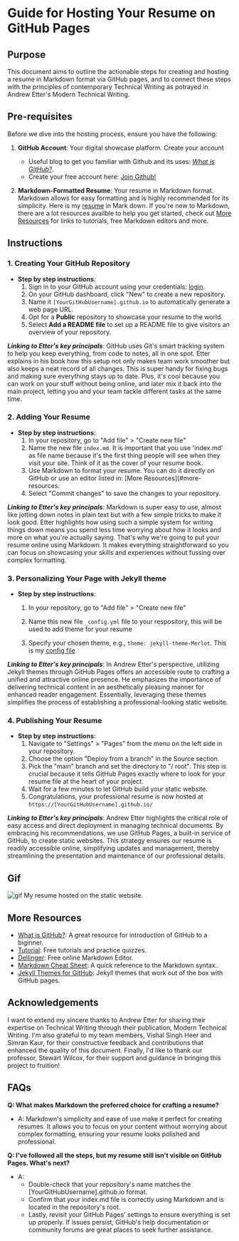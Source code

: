 # Guide for Hosting Your Resume on GitHub Pages

## Purpose

This document aims to outline the actionable steps for creating and hosting a resume in Markdown format via GitHub pages, and to connect these steps with the principles of contemporary Technical Writing as potrayed in Andrew Etter's Modern Technical Writing.


## Pre-requisites

Before we dive into the hosting process, ensure you have the following:

1. **GitHub Account**: Your digital showcase platform. Create your account 
    * Useful blog to get you familiar with Github and its uses: [*What is GitHub?*](https://kinsta.com/knowledgebase/what-is-github/).
    * Create your free account here:  [Join Github!](https://github.com/join)

2. **Markdown-Formatted Resume**: Your resume in Markdown format. Markdown allows for easy formatting and is highly recommended for its simplicity. Here is my [resume](index.md) in Mark down. If you're new to Markdown, there are a lot resources availble to help you get started, check out [More Resources](#more-resources) for links to tutorials, free Markdown editors and more.


## Instructions 

### 1. Creating Your GitHub Repository

- **Step by step instructions**:
  1. Sign in to your GitHub account using your credentials: [login](https://github.com/login).
  2. On your GitHub dashboard, click "New" to create a new repository.
  3. Name it `[YourGitHubUsername].github.io` to automatically generate a web page URL.
  4. Opt for a **Public** repository to showcase your resume to the world.
  5. Select **Add a README file** to set up a README file to give visitors an overview of your repository.

***Linking to Etter's key principals***: GitHub uses Git's smart tracking system to help you keep everything, from code to notes, all in one spot. Etter explains in his book how this setup not only makes team work smoother but also keeps a neat record of all changes. This is super handy for fixing bugs and making sure everything stays up to date. Plus, it's cool because you can work on your stuff without being online, and later mix it back into the main project, letting you and your team tackle different tasks at the same time.

### 2. Adding Your Resume

- **Step by step instructions**:
  1. In your repository, go to "Add file" > "Create new file"
  2. Name the new file `index.md`. It is important that you use 'index.md' as file name because it's the first thing people will see when they visit your site. Think of it as the cover of your resume book.
  3. Use Markdown to format your resume. You can do it directly on GitHub or use an editor listed in: [More Resources](#more-resources.
  4. Select "Commit changes" to save the changes to your repository.

***Linking to Etter's key principals***: Markdown is super easy to use, almost like jotting down notes in plain text but with a few simple tricks to make it look good. Etter highlights how using such a simple system for writing things down means you spend less time worrying about how it looks and more on what you're actually saying. That's why we're going to put your resume online using Markdown. It makes everything straightforward so you can focus on showcasing your skills and experiences without fussing over complex formatting.

### 3. Personalizing Your Page with Jekyll theme

- **Step by step instructions**:
  1. In your repository, go to "Add file" > "Create new file"

  2. Name this new file `_config.yml` file to your respository, this will be used to add theme for your resume
  
  3. Specify your chosen theme, e.g., `theme: jekyll-theme-Merlot`. This is my [config file](_config.yml)

***Linking to Etter's key principals***: In Andrew Etter's perspective, utilizing Jekyll themes through GitHub Pages offers an accessible route to crafting a unified and attractive online presence. He emphasizes the importance of delivering technical content in an aesthetically pleasing manner for enhanced reader engagement. Essentially, leveraging these themes simplifies the process of establishing a professional-looking static website.

### 4. Publishing Your Resume

- **Step by step instructions**:
  1. Navigate to "Settings" > "Pages" from the menu on the left side in your repository.
  2. Choose the option "Deploy from a branch" in the Source section.
  3. Pick the "main" branch and set the directory to "/ root". This step is crucial because it tells GitHub Pages exactly where to look for your resume file at the heart of your project.
  4. Wait for a few minutes to let GitHub build your static website.
  5. Congratulations, your professional resume is now hosted at `https://[YourGitHubUsername].github.io/` 

***Linking to Etter's key principals***: Andrew Etter highlights the critical role of easy access and direct deployment in managing technical documents. By embracing his recommendations, we use GitHub Pages, a built-in service of GitHub, to create static websites. This strategy ensures our resume is readily accessible online, simplifying updates and management, thereby streamlining the presentation and maintenance of our professional details.

## Gif
![gif](https://github.com/hridaimehta/hridaimehta.github.io/blob/main/assets/Resume-Gif.gif)
   My resume hosted on the static website. 
   
## More Resources
* [What is GitHub?](https://kinsta.com/knowledgebase/what-is-github/): A great resource for introduction of GitHub to a biginner.
* [Tutorial](https://www.markdowntutorial.com/): Free tutorials and practice quizzes.
* [Dellinger](https://dillinger.io/): Free online Markdown Editor.
* [Markdown Cheat Sheet](https://www.markdownguide.org/cheat-sheet/): A quick reference to the Markdown syntax..
* [Jekyll Themes for GitHub](https://pages.github.com/themes/): Jekyll themes that work out of the box with GitHub pages.


## Acknowledgements
I want to extend my sincere thanks to Andrew Etter for sharing their expertise on Technical Writing through their publication, Modern Technical Writing. I'm also grateful to my team members, Vishal Singh Heer and Simran Kaur, for their constructive feedback and contributions that enhanced the quality of this document. Finally, I'd like to thank our professor, Stewart Wilcox, for their support and guidance in bringing this project to fruition!

## FAQs

**Q: What makes Markdown the preferred choice for crafting a resume?**
   - A:  Markdown's simplicity and ease of use make it perfect for creating resumes. It allows you to focus on your content without worrying about complex formatting, ensuring your resume looks polished and professional.

**Q: I've followed all the steps, but my resume still isn't visible on GitHub Pages. What's next?**
   - A:
     - Double-check that your repository's name matches the [YourGitHubUsername].github.io format.
     - Confirm that your index.md file is correctly using Markdown and is located in the repository's root.
     - Lastly, revisit your GitHub Pages' settings to ensure everything is set up properly. If issues persist, GitHub's help documentation or community forums are great places to seek further assistance.
